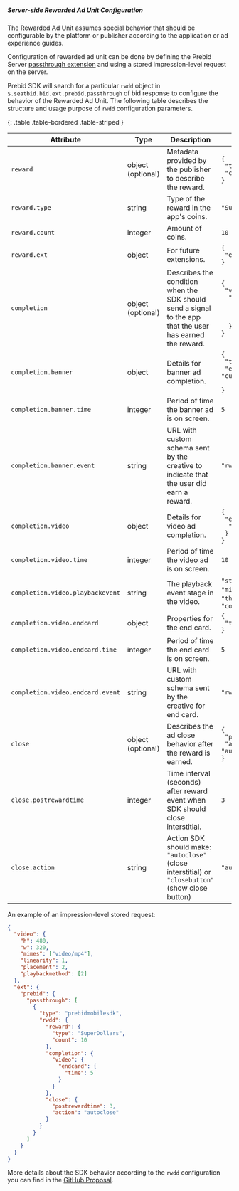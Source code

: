 ##### Server-side Rewarded Ad Unit Configuration

The Rewarded Ad Unit assumes special behavior that should be configurable by the platform or publisher according to the application or ad experience guides.  

Configuration of rewarded ad unit can be done by defining the Prebid Server [passthrough extension](https://docs.prebid.org/prebid-server/endpoints/openrtb2/pbs-endpoint-auction.html#request-passthrough) and using a stored impression-level request on the server.

Prebid SDK will search for a particular `rwdd` object in `$.seatbid.bid.ext.prebid.passthrough` of bid response to configure the behavior of the Rewarded Ad Unit. The following table describes the structure and usage purpose of `rwdd` configuration parameters.  

{: .table .table-bordered .table-striped }

| Attribute | Type | Description | Example |  
|-----------|------|-------------|---------|
| `reward`             | object <br> (optional)   | Metadata provided by the publisher to describe the reward.                                                             |<code>{<br>&nbsp;"type": "SuperDollars",<br>&nbsp;"count": 10<br>}</code> | 
| `reward.type`        | string   | Type of the reward in the app's coins. | `"SuperDollars"` | 
| `reward.count`       | integer  | Amount of coins. | `10` | 
| `reward.ext`         | object   | For future extensions. | <code>{<br>&nbsp;"ext": {}<br>}</code> | 
| `completion`         | object <br> (optional)   | Describes the condition when the SDK should send a signal to the app that the user has earned the reward. |<code>{<br>&nbsp;"video": {<br>&nbsp;&nbsp;"endcard": {<br>&nbsp;&nbsp;&nbsp;"time": 5 <br>&nbsp;&nbsp;&nbsp;} <br>&nbsp;&nbsp;} <br>}</code> | 
| `completion.banner`  | object   | Details for banner ad completion. |<code>{<br>&nbsp;"time": 5,<br>&nbsp;"event": "custom_event_url" <br>}</code> | 
| `completion.banner.time`   | integer  | Period of time the banner ad is on screen. | `5` | 
| `completion.banner.event`  | string   | URL with custom schema sent by the creative to indicate that the user did earn a reward. | `"rwdd://userDidEarnReward"` | 
| `completion.video`   | object   | Details for video ad completion. |<code>{<br>&nbsp;"endcard": {<br>&nbsp;&nbsp;"time": 5 <br>&nbsp;} <br>}</code> | 
| `completion.video.time`    | integer  | Period of time the video ad is on screen. | `10` | 
| `completion.video.playbackevent` | string   | The playback event stage in the video. | `"start"`, `"firstquartile"`, `"midpoint"`, `"thirdquartile"`, `"complete"` | 
| `completion.video.endcard` | object   | Properties for the end card. |<code>{<br>&nbsp;"time": 5 <br>}</code> | 
| `completion.video.endcard.time` | integer  | Period of time the end card is on screen. | `5` | 
| `completion.video.endcard.event` | string   | URL with custom schema sent by the creative for end card. | `"rwdd://userDidEarnReward"` | 
| `close`              | object <br> (optional)   | Describes the ad close behavior after the reward is earned. |<code>{<br>&nbsp;"postrewardtime": 3,<br>&nbsp;"action": "autoclose"<br>}</code> | 
| `close.postrewardtime` | integer  | Time interval (seconds) after reward event when SDK should close interstitial. | `3` | 
| `close.action`       | string   | Action SDK should make: `"autoclose"` (close interstitial) or `"closebutton"` (show close button) | `"autoclose"` | 


An example of an impression-level stored request:

```json
{
  "video": {
    "h": 480,
    "w": 320,
    "mimes": ["video/mp4"],
    "linearity": 1,
    "placement": 2,
    "playbackmethod": [2]
  },
  "ext": {
    "prebid": {
      "passthrough": [
        {
          "type": "prebidmobilesdk",
          "rwdd": {
            "reward": {
              "type": "SuperDollars",
              "count": 10
            },
            "completion": {
              "video": {
                "endcard": {
                  "time": 5
                }
              }
            },
            "close": {
              "postrewardtime": 3,
              "action": "autoclose"
            }
          }
        }
      ]
    }
  }
}
```

More details about the SDK behavior according to the `rwdd` configuration you can find in the [GitHub Proposal](https://github.com/prebid/prebid-mobile-ios/pull/1058).
